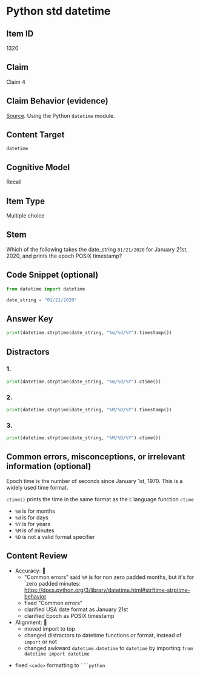 # Python std datetime

## Item ID
1320

## Claim
Claim 4

## Claim Behavior (evidence)

[Source](https://docs.python.org/3/library/datetime.html). Using the Python `datetime` module.

## Content Target
`datetime`

## Cognitive Model 

Recall

## Item Type
Multiple choice

## Stem
Which of the following takes the date_string `01/21/2020` for January 21st, 2020, and prints the epoch POSIX timestamp?

## Code Snippet (optional)
```python
from datetime import datetime

date_string = "01/21/2020"
```

## Answer Key

```python
print(datetime.strptime(date_string, "%m/%d/%Y").timestamp())
```

## Distractors 
### 1.
```python
print(datetime.strptime(date_string, "%m/%d/%Y").ctime())
```

### 2.
```python
print(datetime.strptime(date_string, "%M/%D/%Y").timestamp())
```

### 3.
```python
print(datetime.strptime(date_string, "%M/%D/%Y").ctime())
```

## Common errors, misconceptions, or irrelevant information (optional)

Epoch time is the number of seconds since January 1st, 1970.
This is a widely used time format.

`ctime()` prints the time in the same format as the `C` language function `ctime`

* `%m` is for months
* `%d` is for days
* `%Y` is for years
* `%M` is of minutes
* `%D` is not a valid format specifier

## Content Review

- Accuracy: 🔸
    * "Common errors" said `%M` is for non zero padded months, but it's for `zero padded minutes: https://docs.python.org/3/library/datetime.html#strftime-strptime-behavior
    * fixed "Common errors"
    * clarified USA date format as January 21st
    * clarified Epoch as POSIX timestamp
- Alignment: 🔸
    * moved import to top
    * changed distractors to datetime functions or format, instead of `import` or not
    * changed awkward `datetime.datetime` to `datetime` by importing `from datetime import datetime`

* fixed `<code>` formatting to ` ```python `
